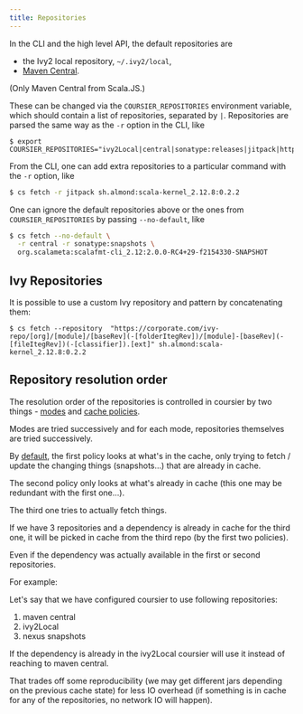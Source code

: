 ```yaml
---
title: Repositories
---
```


In the CLI and the high level API, the default repositories are
- the Ivy2 local repository, `~/.ivy2/local`,
- [Maven Central](https://repo1.maven.org/maven2).

(Only Maven Central from Scala.JS.)

These can be changed via the `COURSIER_REPOSITORIES` environment variable,
which should contain a list of repositories, separated by `|`. Repositories
are parsed the same way as the `-r` option in the CLI, like
```
$ export COURSIER_REPOSITORIES="ivy2Local|central|sonatype:releases|jitpack|https://corporate.com/repo"
```

From the CLI, one can add extra repositories to a particular command with the
`-r` option, like
```bash
$ cs fetch -r jitpack sh.almond:scala-kernel_2.12.8:0.2.2
```

One can ignore the default repositories above or the ones from
`COURSIER_REPOSITORIES` by passing `--no-default`, like
```bash
$ cs fetch --no-default \
  -r central -r sonatype:snapshots \
  org.scalameta:scalafmt-cli_2.12:2.0.0-RC4+29-f2154330-SNAPSHOT
```

## Ivy Repositories

It is possible to use a custom Ivy repository and pattern by concatenating them:

```
$ cs fetch --repository  "https://corporate.com/ivy-repo/[org]/[module]/[baseRev](-[folderItegRev])/[module]-[baseRev](-[fileItegRev])(-[classifier]).[ext]" sh.almond:scala-kernel_2.12.8:0.2.2
```

## Repository resolution order

The resolution order of the repositories is controlled in coursier by two things - [modes](https://github.com/coursier/coursier/blob/595f7d7d48c0c38bded88531d1fe1cdeb3ccc07c/cli/src/main/scala-2.12/coursier/cli/options/CommonOptions.scala#L13) and [cache policies](https://github.com/coursier/coursier/blob/595f7d7d48c0c38bded88531d1fe1cdeb3ccc07c/cache/jvm/src/main/scala/coursier/CachePolicy.scala).

Modes are tried successively and for each mode, repositories themselves are tried successively.

By [default](https://github.com/coursier/coursier/blob/595f7d7d48c0c38bded88531d1fe1cdeb3ccc07c/cache/jvm/src/main/scala/coursier/CachePolicy.scala#L68), 
the first policy looks at what's in the cache, only trying to fetch / update the changing things (snapshots…) that are already in cache. 

The second policy only looks at what's already in cache (this one may be redundant with the first one…). 

The third one tries to actually fetch things.

If we have 3 repositories and a dependency is already in cache for the third one, it will be picked in cache from the third repo (by the first two policies). 

Even if the dependency was actually available in the first or second repositories.

For example:

Let's say that we have configured coursier to use following repositories:
1. maven central
2. ivy2Local
3. nexus snapshots

If the dependency is already in the ivy2Local coursier will use it instead of reaching to maven central. 

That trades off some reproducibility (we may get different jars depending on the previous cache state) for less IO overhead (if something is in cache for any of the repositories, no network IO will happen).


